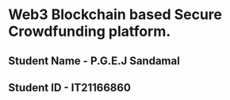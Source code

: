 # Web3 Blockchain based Secure Crowdfunding platform.

## Student Name - P.G.E.J Sandamal
## Student ID - IT21166860
